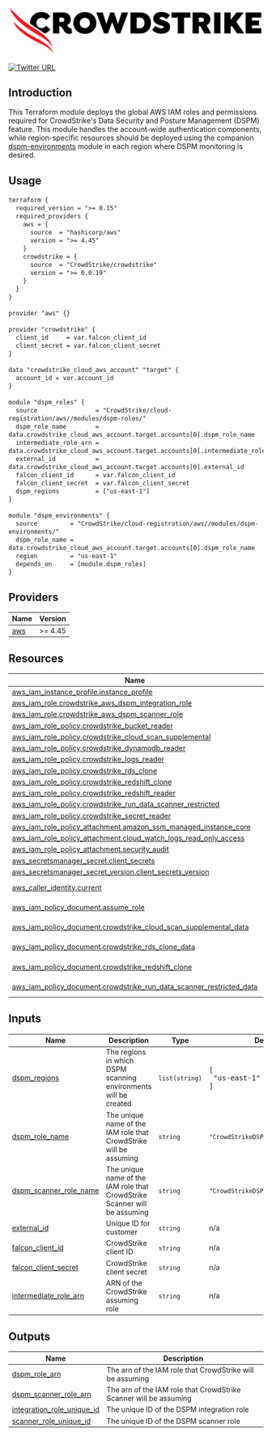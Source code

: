 <!-- BEGIN_TF_DOCS -->
![CrowdStrike DSPM resources terraform module](https://raw.githubusercontent.com/CrowdStrike/falconpy/main/docs/asset/cs-logo.png)

[![Twitter URL](https://img.shields.io/twitter/url?label=Follow%20%40CrowdStrike&style=social&url=https%3A%2F%2Ftwitter.com%2FCrowdStrike)](https://twitter.com/CrowdStrike)<br/>

## Introduction

This Terraform module deploys the global AWS IAM roles and permissions required for CrowdStrike's Data Security and Posture Management (DSPM) feature. This module handles the account-wide authentication components, while region-specific resources should be deployed using the companion [dspm-environments](../dspm-environments/) module in each region where DSPM monitoring is desired.

## Usage

```hcl
terraform {
  required_version = ">= 0.15"
  required_providers {
    aws = {
      source  = "hashicorp/aws"
      version = ">= 4.45"
    }
    crowdstrike = {
      source  = "CrowdStrike/crowdstrike"
      version = ">= 0.0.19"
    }
  }
}

provider "aws" {}

provider "crowdstrike" {
  client_id     = var.falcon_client_id
  client_secret = var.falcon_client_secret
}

data "crowdstrike_cloud_aws_account" "target" {
  account_id = var.account_id
}

module "dspm_roles" {
  source                = "CrowdStrike/cloud-registration/aws//modules/dspm-roles/"
  dspm_role_name        = data.crowdstrike_cloud_aws_account.target.accounts[0].dspm_role_name
  intermediate_role_arn = data.crowdstrike_cloud_aws_account.target.accounts[0].intermediate_role_arn
  external_id           = data.crowdstrike_cloud_aws_account.target.accounts[0].external_id
  falcon_client_id      = var.falcon_client_id
  falcon_client_secret  = var.falcon_client_secret
  dspm_regions          = ["us-east-1"]
}

module "dspm_environments" {
  source         = "CrowdStrike/cloud-registration/aws//modules/dspm-environments/"
  dspm_role_name = data.crowdstrike_cloud_aws_account.target.accounts[0].dspm_role_name
  region         = "us-east-1"
  depends_on     = [module.dspm_roles]
}
```

## Providers

| Name | Version |
|------|---------|
| <a name="provider_aws"></a> [aws](#provider\_aws) | >= 4.45 |
## Resources

| Name | Type |
|------|------|
| [aws_iam_instance_profile.instance_profile](https://registry.terraform.io/providers/hashicorp/aws/latest/docs/resources/iam_instance_profile) | resource |
| [aws_iam_role.crowdstrike_aws_dspm_integration_role](https://registry.terraform.io/providers/hashicorp/aws/latest/docs/resources/iam_role) | resource |
| [aws_iam_role.crowdstrike_aws_dspm_scanner_role](https://registry.terraform.io/providers/hashicorp/aws/latest/docs/resources/iam_role) | resource |
| [aws_iam_role_policy.crowdstrike_bucket_reader](https://registry.terraform.io/providers/hashicorp/aws/latest/docs/resources/iam_role_policy) | resource |
| [aws_iam_role_policy.crowdstrike_cloud_scan_supplemental](https://registry.terraform.io/providers/hashicorp/aws/latest/docs/resources/iam_role_policy) | resource |
| [aws_iam_role_policy.crowdstrike_dynamodb_reader](https://registry.terraform.io/providers/hashicorp/aws/latest/docs/resources/iam_role_policy) | resource |
| [aws_iam_role_policy.crowdstrike_logs_reader](https://registry.terraform.io/providers/hashicorp/aws/latest/docs/resources/iam_role_policy) | resource |
| [aws_iam_role_policy.crowdstrike_rds_clone](https://registry.terraform.io/providers/hashicorp/aws/latest/docs/resources/iam_role_policy) | resource |
| [aws_iam_role_policy.crowdstrike_redshift_clone](https://registry.terraform.io/providers/hashicorp/aws/latest/docs/resources/iam_role_policy) | resource |
| [aws_iam_role_policy.crowdstrike_redshift_reader](https://registry.terraform.io/providers/hashicorp/aws/latest/docs/resources/iam_role_policy) | resource |
| [aws_iam_role_policy.crowdstrike_run_data_scanner_restricted](https://registry.terraform.io/providers/hashicorp/aws/latest/docs/resources/iam_role_policy) | resource |
| [aws_iam_role_policy.crowdstrike_secret_reader](https://registry.terraform.io/providers/hashicorp/aws/latest/docs/resources/iam_role_policy) | resource |
| [aws_iam_role_policy_attachment.amazon_ssm_managed_instance_core](https://registry.terraform.io/providers/hashicorp/aws/latest/docs/resources/iam_role_policy_attachment) | resource |
| [aws_iam_role_policy_attachment.cloud_watch_logs_read_only_access](https://registry.terraform.io/providers/hashicorp/aws/latest/docs/resources/iam_role_policy_attachment) | resource |
| [aws_iam_role_policy_attachment.security_audit](https://registry.terraform.io/providers/hashicorp/aws/latest/docs/resources/iam_role_policy_attachment) | resource |
| [aws_secretsmanager_secret.client_secrets](https://registry.terraform.io/providers/hashicorp/aws/latest/docs/resources/secretsmanager_secret) | resource |
| [aws_secretsmanager_secret_version.client_secrets_version](https://registry.terraform.io/providers/hashicorp/aws/latest/docs/resources/secretsmanager_secret_version) | resource |
| [aws_caller_identity.current](https://registry.terraform.io/providers/hashicorp/aws/latest/docs/data-sources/caller_identity) | data source |
| [aws_iam_policy_document.assume_role](https://registry.terraform.io/providers/hashicorp/aws/latest/docs/data-sources/iam_policy_document) | data source |
| [aws_iam_policy_document.crowdstrike_cloud_scan_supplemental_data](https://registry.terraform.io/providers/hashicorp/aws/latest/docs/data-sources/iam_policy_document) | data source |
| [aws_iam_policy_document.crowdstrike_rds_clone_data](https://registry.terraform.io/providers/hashicorp/aws/latest/docs/data-sources/iam_policy_document) | data source |
| [aws_iam_policy_document.crowdstrike_redshift_clone](https://registry.terraform.io/providers/hashicorp/aws/latest/docs/data-sources/iam_policy_document) | data source |
| [aws_iam_policy_document.crowdstrike_run_data_scanner_restricted_data](https://registry.terraform.io/providers/hashicorp/aws/latest/docs/data-sources/iam_policy_document) | data source |
## Inputs

| Name | Description | Type | Default | Required |
|------|-------------|------|---------|:--------:|
| <a name="input_dspm_regions"></a> [dspm\_regions](#input\_dspm\_regions) | The regions in which DSPM scanning environments will be created | `list(string)` | <pre>[<br/>  "us-east-1"<br/>]</pre> | no |
| <a name="input_dspm_role_name"></a> [dspm\_role\_name](#input\_dspm\_role\_name) | The unique name of the IAM role that CrowdStrike will be assuming | `string` | `"CrowdStrikeDSPMIntegrationRole"` | no |
| <a name="input_dspm_scanner_role_name"></a> [dspm\_scanner\_role\_name](#input\_dspm\_scanner\_role\_name) | The unique name of the IAM role that CrowdStrike Scanner will be assuming | `string` | `"CrowdStrikeDSPMScannerRole"` | no |
| <a name="input_external_id"></a> [external\_id](#input\_external\_id) | Unique ID for customer | `string` | n/a | yes |
| <a name="input_falcon_client_id"></a> [falcon\_client\_id](#input\_falcon\_client\_id) | CrowdStrike client ID | `string` | n/a | yes |
| <a name="input_falcon_client_secret"></a> [falcon\_client\_secret](#input\_falcon\_client\_secret) | CrowdStrike client secret | `string` | n/a | yes |
| <a name="input_intermediate_role_arn"></a> [intermediate\_role\_arn](#input\_intermediate\_role\_arn) | ARN of the CrowdStrike assuming role | `string` | n/a | yes |
## Outputs

| Name | Description |
|------|-------------|
| <a name="output_dspm_role_arn"></a> [dspm\_role\_arn](#output\_dspm\_role\_arn) | The arn of the IAM role that CrowdStrike will be assuming |
| <a name="output_dspm_scanner_role_arn"></a> [dspm\_scanner\_role\_arn](#output\_dspm\_scanner\_role\_arn) | The arn of the IAM role that CrowdStrike Scanner will be assuming |
| <a name="output_integration_role_unique_id"></a> [integration\_role\_unique\_id](#output\_integration\_role\_unique\_id) | The unique ID of the DSPM integration role |
| <a name="output_scanner_role_unique_id"></a> [scanner\_role\_unique\_id](#output\_scanner\_role\_unique\_id) | The unique ID of the DSPM scanner role |
<!-- END_TF_DOCS -->
